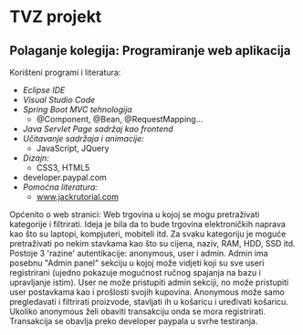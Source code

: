 # TVZ projekt

## Polaganje kolegija: Programiranje web aplikacija

Korišteni programi i literatura:
  - _Eclipse IDE_
  - _Visual Studio Code_
  - _Spring Boot MVC tehnologija_
    - @Component, @Bean, @RequestMapping...
  - _Java Servlet Page sadržaj kao frontend_ 
  - _Učitavanje sadržaja i animacije:_
    - JavaScript, JQuery
  - _Dizajn:_
    - CSS3, HTML5
  - developer.paypal.com
  - _Pomoćna literatura:_
    - www.jackrutorial.com
  
Općenito o web stranici:
Web trgovina u kojoj se mogu pretraživati kategorije i filtrirati. Ideja je bila da to bude trgovina elektroničkih naprava kao što su laptopi, kompjuteri, mobiteli itd. Za svaku kategoriju je moguće pretraživati po nekim stavkama kao što su cijena, naziv, RAM, HDD, SSD itd. Postoje 3 'razine' autentikacije: anonymous, user i admin. Admin ima posebnu "Admin panel" sekciju u kojoj može vidjeti koji su sve useri registrirani (ujedno pokazuje mogućnost ručnog spajanja na bazu i upravljanje istim). User ne može pristupiti admin sekciji, no može pristupiti user postavkama kao i prošlosti svojih kupovina. Anonymous može samo pregledavati i filtrirati proizvode, stavljati ih u košaricu i uređivati košaricu. Ukoliko anonymous želi obaviti transakciju onda se mora registrirati. Transakcija se obavlja preko developer paypala u svrhe testiranja.
